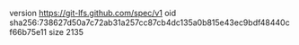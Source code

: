 version https://git-lfs.github.com/spec/v1
oid sha256:738627d50a7c72ab31a257cc87cb4dc135a0b815e43ec9bdf48440cf66b75e11
size 2135
